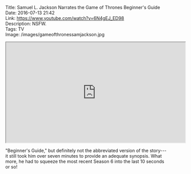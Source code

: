 Title: Samuel L. Jackson Narrates the Game of Thrones Beginner's Guide  
Date: 2016-07-13 21:42  
Link: https://www.youtube.com/watch?v=6N4gEJ_ED98  
Description: NSFW.  
Tags: TV  
Image: /images/gameofthronessamjackson.jpg  

<iframe class="radius" width="560" height="315" src="https://www.youtube-nocookie.com/embed/6N4gEJ_ED98?rel=0&amp;showinfo=0" allowfullscreen></iframe>

"Beginner's Guide," but definitely not the abbreviated version of the story---it still took him over seven minutes to provide an adequate synopsis. What more, he had to squeeze the most recent Season 6 into the last 10 seconds or so!